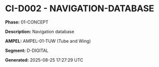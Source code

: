# CI-D002 - NAVIGATION-DATABASE

**Phase:** 01-CONCEPT

**Description:** Navigation database

**AMPEL:** AMPEL-01-TUW (Tube and Wing)

**Segment:** D-DIGITAL

**Generated:** 2025-08-25 17:27:29 UTC
